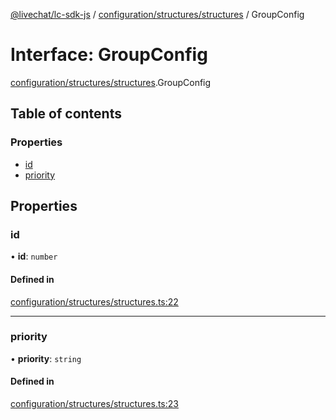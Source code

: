 [@livechat/lc-sdk-js](../README.md) / [configuration/structures/structures](../modules/configuration_structures_structures.md) / GroupConfig

# Interface: GroupConfig

[configuration/structures/structures](../modules/configuration_structures_structures.md).GroupConfig

## Table of contents

### Properties

- [id](configuration_structures_structures.GroupConfig.md#id)
- [priority](configuration_structures_structures.GroupConfig.md#priority)

## Properties

### id

• **id**: `number`

#### Defined in

[configuration/structures/structures.ts:22](https://github.com/livechat/lc-sdk-js/blob/1fa827f/src/configuration/structures/structures.ts#L22)

___

### priority

• **priority**: `string`

#### Defined in

[configuration/structures/structures.ts:23](https://github.com/livechat/lc-sdk-js/blob/1fa827f/src/configuration/structures/structures.ts#L23)
